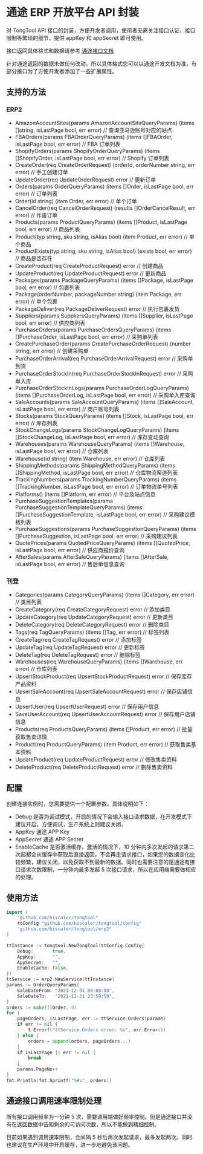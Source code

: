 通途 ERP 开放平台 API 封装
=======================

对 TongTool API 接口的封装，方便开发者调用，使用者无需关注接口认证、接口限制等繁琐的细节，提供 appKey 和 appSecret 即可使用。

接口返回具体格式和数据请参考 [通途接口文档](https://open.tongtool.com/apiDoc.html#/?docId=43a41f3680e04756a122d8671f2fc0ca)

针对通途返回的数据未做任何改动，所以具体格式您可以以通途开发文档为准，有部分接口为了方便开发者添加了一些扩展属性。

## 支持的方法

### ERP2

- AmazonAccountSites(params AmazonAccountSiteQueryParams) (items []string, isLastPage bool, err error)                                       // 查询亚马逊账号对应的站点
- FBAOrders(params FBAOrderQueryParams) (items []FBAOrder, isLastPage bool, err error)                                                       // FBA 订单列表
- ShopifyOrders(params ShopifyOrderQueryParams) (items []ShopifyOrder, isLastPage bool, err error)                                           // Shopify 订单列表
- CreateOrder(req CreateOrderRequest) (orderId, orderNumber string, err error)                                                               // 手工创建订单
- UpdateOrder(req UpdateOrderRequest) error                                                                                                  // 更新订单
- Orders(params OrderQueryParams) (items []Order, isLastPage bool, err error)                                                                // 订单列表
- Order(id string) (item Order, err error)                                                                                                   // 单个订单
- CancelOrder(req CancelOrderRequest) (results []OrderCancelResult, err error)                                                               // 作废订单
- Products(params ProductQueryParams) (items []Product, isLastPage bool, err error)                                                          // 商品列表
- Product(typ string, sku string, isAlias bool) (item Product, err error)                                                                    // 单个商品
- ProductExists(typ string, sku string, isAlias bool) (exists bool, err error)                                                               // 商品是否存在
- CreateProduct(req CreateProductRequest) error                                                                                              // 创建商品
- UpdateProduct(req UpdateProductRequest) error                                                                                              // 更新商品
- Packages(params PackageQueryParams) (items []Package, isLastPage bool, err error)                                                          // 包裹列表
- Package(orderNumber, packageNumber string) (item Package, err error)                                                                       // 单个包裹
- PackageDeliver(req PackageDeliverRequest) error                                                                                            // 执行包裹发货
- Suppliers(params SuppliersQueryParams) (items []Supplier, isLastPage bool, err error)                                                      // 供应商列表
- PurchaseOrders(params PurchaseOrdersQueryParams) (items []PurchaseOrder, isLastPage bool, err error)                                       // 采购单列表
- CreatePurchaseOrder(params CreatePurchaseOrderRequest) (number string, err error)                                                          // 创建采购单
- PurchaseOrderArrival(req PurchaseOrderArrivalRequest) error                                                                                // 采购单到货
- PurchaseOrderStockIn(req PurchaseOrderStockInRequest) error                                                                                // 采购单入库
- PurchaseOrderStockInLogs(params PurchaseOrderLogQueryParams) (items []PurchaseOrderLog, isLastPage bool, err error)                        // 采购单入库查询
- SaleAccounts(params SaleAccountQueryParams) (items []SaleAccount, isLastPage bool, err error)                                              // 商户账号列表
- Stocks(params StockQueryParams) (items []Stock, isLastPage bool, err error)                                                                // 库存列表
- StockChangeLogs(params StockChangeLogQueryParams) (items []StockChangeLog, isLastPage bool, err error)                                     //  库存变动查询
- Warehouses(params WarehouseQueryParams) (items []Warehouse, isLastPage bool, err error)                                                    // 仓库列表
- Warehouse(id string) (item Warehouse, err error)                                                                                           // 仓库列表
- ShippingMethods(params ShippingMethodQueryParams) (items []ShippingMethod, isLastPage bool, err error)                                     // 仓库物流渠道列表
- TrackingNumbers(params TrackingNumberQueryParams) (items []TrackingNumber, isLastPage bool, err error)                                     // 订单物流单号列表
- Platforms() (items []Platform, err error)                                                                                                  // 平台及站点信息
- PurchaseSuggestionTemplates(params PurchaseSuggestionTemplateQueryParams) (items []PurchaseSuggestionTemplate, isLastPage bool, err error) // 采购建议模板列表
- PurchaseSuggestions(params PurchaseSuggestionQueryParams) (items []PurchaseSuggestion, isLastPage bool, err error)                         // 采购建议列表
- QuotePrices(params QuotedPriceQueryParams) (items []QuotedPrice, isLastPage bool, err error)                                               // 供应商报价查询
- AfterSales(params AfterSaleQueryParams) (items []AfterSale, isLastPage bool, err error)                                                    // 售后单信息查询

### 刊登

- Categories(params CategoryQueryParams) (items []Category, err error) // 类目列表
- CreateCategory(req CreateCategoryRequest) error                      // 添加类目
- UpdateCategory(req UpdateCategoryRequest) error                      // 更新类目
- DeleteCategory(req DeleteCategoryRequest) error                      // 删除类目
- Tags(req TagQueryParams) (items []Tag, err error)                    // 标签列表
- CreateTag(req CreateTagRequest) error                                // 添加标签
- UpdateTag(req UpdateTagRequest) error                                // 更新标签
- DeleteTag(req DeleteTagRequest) error                                // 删除标签
- Warehouses(req WarehouseQueryParams) (items []Warehouse, err error)  // 仓库列表
- UpsertStockProduct(req UpsertStockProductRequest) error              // 保存库存产品资料
- UpsertSaleAccount(req UpsertSaleAccountRequest) error                // 保存店铺信息
- UpsertUser(req UpsertUserRequest) error                              // 保存用户信息
- SaveUserAccount(req UpsertUserAccountRequest) error                  // 保存用户店铺信息
- Products(req ProductsQueryParams) (items []Product, err error)       // 批量获取售卖详情
- Product(req ProductQueryParams) (item Product, err error)            // 获取售卖基本资料
- UpdateProduct(req UpdateProductRequest) error                        // 修改售卖资料
- DeleteProduct(req DeleteProductRequest) error                        // 删除售卖资料

## 配置
创建连接实例时，您需要提供一个配置参数。具体说明如下：
- Debug 是否为调试模式，开启的情况下会输入接口请求数据，在开发模式下建议开启，方便调试，生产系统上则建议关闭。
- AppKey 通途 APP Key
- AppSecret 通途 APP Secret
- EnableCache 是否激活缓存，激活的情况下，10 分钟内多次发起的请求第二次起都会从缓存中获取后直接返回，不会再走请求接口，如果您的数据变化比较频繁，建议关闭，以免获取不到最新的数据。同时也需要注意的是通途有接口请求次数限制，一分钟内最多发起 5 次接口请求，所以在应用端需要做相应的处理。

## 使用方法

```go
import (
    "github.com/hiscaler/tongtool"
    ttConfig "github.com/hiscaler/tongtool/config"
    "github.com/hiscaler/tongtool/erp2"
)

ttInstance := tongtool.NewTongTool(ttConfig.Config{
    Debug:       true,
    AppKey:      "",
    AppSecret:   "",
    EnableCache: false,
})
ttService := erp2.NewService(ttInstance)
params := OrderQueryParams{
    SaleDateFrom: "2021-12-01 00:00:00",
    SaleDateTo:   "2021-12-31 23:59:59",
}
orders := make([]Order, 0)
for {
    pageOrders, isLastPage, err := ttService.Orders(params)
    if err != nil {
        t.Errorf("ttService.Orders error: %s", err.Error())
    } else {
        orders = append(orders, pageOrders...)
    }
    if isLastPage || err != nil {
        break
    }
    params.PageNo++
}
fmt.Println(fmt.Sprintf("%#v", orders))
```

## 通途接口调用速率限制处理
所有接口调用频率为一分钟 5 次，需要调用端做好频率控制。但是通途接口并没有在返回数据中告知剩余的可访问次数，所以不能做到精细控制。

目前如果遇到调用速率限制，会间隔 5 秒后再次发起请求，最多发起两次。同时也建议在生产环境中开启缓存，进一步地避免该问题。
